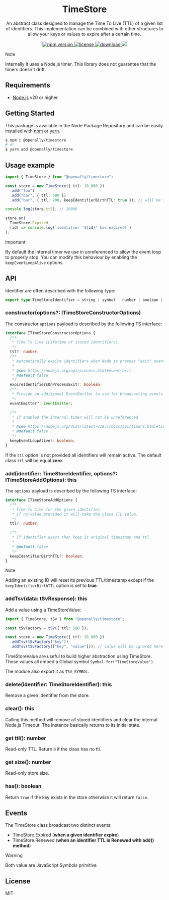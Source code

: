 <p align="center"><h1 align="center">
  TimeStore
</h1>

<p align="center">
  An abstract class designed to manage the Time To Live (TTL) of a given list of identifiers. This implementation can be combined with other structures to allow your keys or values to expire after a certain time.
</p>

<p align="center">
  <a href="https://github.com/OpenAlly/npm-packages/src/timestore">
    <img src="https://img.shields.io/github/package-json/v/OpenAlly/npm-packages/main/src/timestore?style=for-the-badge&label=version" alt="npm version">
  </a>
  <a href="https://github.com/OpenAlly/npm-packages/tree/main/src/LICENSE">
    <img src="https://img.shields.io/github/license/OpenAlly/npm-packages?style=for-the-badge" alt="license">
  </a>
  <a href="https://github.com/OpenAlly/npm-packages/tree/main/src/timestore">
    <img src="https://img.shields.io/npm/dw/@openally/timestore?style=for-the-badge" alt="download">
  </a>
  <a href="https://github.com/OpenAlly/npm-packages/tree/main/src/timestore">
    <img src="https://img.shields.io/github/actions/workflow/status/OpenAlly/npm-packages/timestore.yml?style=for-the-badge">
  </a>
</p>

> [!NOTE]
> Internally it uses a Node.js timer. This library does not guarantee that the timers doesn't drift.

## Requirements
- [Node.js](https://nodejs.org/en/) v20 or higher

## Getting Started

This package is available in the Node Package Repository and can be easily installed with [npm](https://docs.npmjs.com/getting-started/what-is-npm) or [yarn](https://yarnpkg.com).

```bash
$ npm i @openally/timestore
# or
$ yarn add @openally/timestore
```

## Usage example

```ts
import { TimeStore } from "@openally/timestore";

const store = new TimeStore({ ttl: 10_000 })
  .add("foo")
  .add("bar", { ttl: 500 })
  .add("bar", { ttl: 200, keepIdentifierBirthTTL: true }); // will be ignored!

console.log(store.ttl); // 10000

store.on(
  TimeStore.Expired,
  (id) => console.log(`identifier '${id}' has expired!`)
);
```

> [!IMPORTANT]
> By default the internal timer we use in unreferenced to allow the event loop to properly stop.
> You can modify this behaviour by enabling the `keepEventLoopAlive` options.

## API

Identifier are often described with the following type:
```ts
export type TimeStoreIdentifier = string | symbol | number | boolean | bigint | object | null;
```

### constructor(options?: ITimeStoreConstructorOptions)
The constructor `options` payload is described by the following TS interface:

```ts
interface ITimeStoreConstructorOptions {
  /**
   * Time To Live (Lifetime of stored identifiers).
   */
  ttl?: number;
  /**
   * Automatically expire identifiers when Node.js process "exit" event is triggered.
   *
   * @see https://nodejs.org/api/process.html#event-exit
   * @default false
   */
  expireIdentifiersOnProcessExit?: boolean;
  /**
   * Provide an additional EventEmitter to use for broadcasting events
   */
  eventEmitter?: EventEmitter;

  /**
   * If enabled the internal timer will not be unreferenced
   *  
   * @see https://nodejs.org/dist/latest-v18.x/docs/api/timers.html#timeoutunref
   * @default false
   */
  keepEventLoopAlive?: boolean;
}
```

If the `ttl` option is not provided all identifiers will remain active. The default class `ttl` will be equal **zero**.

### add(identifier: TimeStoreIdentifier, options?: ITimeStoreAddOptions): this
The `options` payload is described by the following TS interface:

```ts
interface ITimeStoreAddOptions {
  /**
   * Time To Live for the given identifier.
   * If no value provided it will take the class TTL value.
   */
  ttl?: number;

  /**
   * If identifier exist then keep is original timestamp and ttl.
   *
   * @default false
   */
  keepIdentifierBirthTTL?: boolean;
}
```

> [!NOTE]
> Adding an existing ID will reset its previous TTL/timestamp except if the `keepIdentifierBirthTTL` option is set to **true**.

### addTsv(data: tSvResponse): this
Add a value using a TimeStoreValue:

```ts
import { TimeStore, tSv } from "@openally/timestore";

const tSvFactory = tSv({ ttl: 500 });

const store = new TimeStore({ ttl: 10_000 })
  .addTsv(tSvFactory("key"))
  .addTsv(tSvFactory(["key", "value"])); // value will be ignored here
```

TimeStoreValue are useful to build higher abstraction using TimeStore. Those values all embed a Global symbol `Symbol.for("TimeStoreValue")`.

The module also export it as `TSV_SYMBOL`.

### delete(identifier: TimeStoreIdentifier): this
Remove a given identifier from the store.

### clear(): this
Calling this method will remove all stored identifiers and clear the internal Node.js Timeout. The instance basically returns to its initial state.

### get ttl(): number
Read-only TTL. Return `0` if the class has no ttl.

### get size(): number
Read-only store size.

### has(): boolean
Return `true` if the key exists in the store otherwise it will return `false`.

## Events

The TimeStore class broadcast two distinct events:

- TimeStore.Expired (**when a given identifier expire**)
- TimeStore.Renewed (**when an identifier TTL is Renewed with add() method**)

> [!WARNING]
> Both value are JavaScript Symbols primitive

## License
MIT
